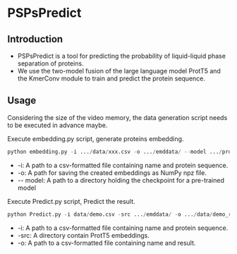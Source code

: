 # PSPsPredict

## Introduction
- PSPsPredict is a tool for predicting the probability of liquid-liquid phase separation of proteins.
- We use the two-model fusion of the large language model ProtT5 and the KmerConv module to train and predict the protein sequence.
## Usage

Considering the size of the video memory, the data generation script needs to be executed in advance maybe.

Execute embedding.py script, generate proteins embedding.

```python
python embedding.py -i .../data/xxx.csv -o .../emddata/ --model .../prot_t5_xl_half_uniref50-enc
```

- -i: A path to a csv-formatted file containing name and protein sequence.
- -o: A path for saving the created embeddings as NumPy npz file.
- -- model: A path to a directory holding the checkpoint for a pre-trained model

Execute Predict.py script, Predict the result.

```python
python Predict.py -i data/demo.csv -src .../emddata/ -o .../data/demo_res.csv
```

- -i: A path to a csv-formatted file containing name and protein sequence.
- -src: A directory contain ProtT5 embeddings.
- -o: A path to a csv-formatted file containing name and result.
